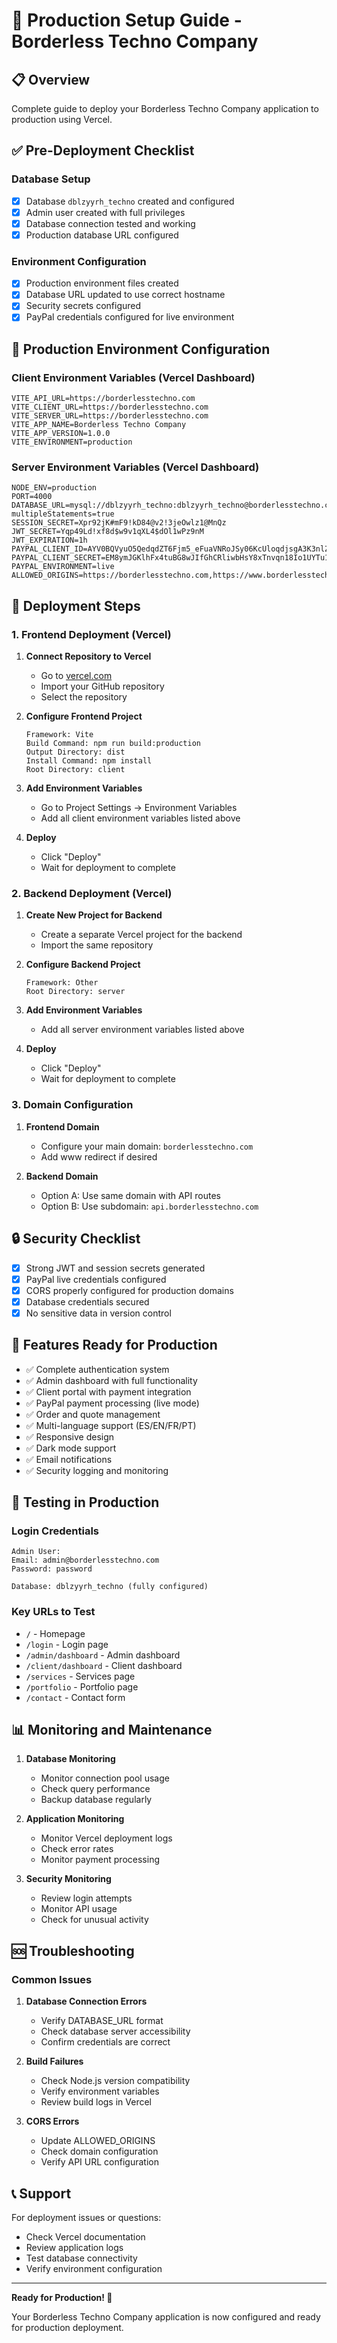 # 🚀 Production Setup Guide - Borderless Techno Company

## 📋 Overview
Complete guide to deploy your Borderless Techno Company application to production using Vercel.

## ✅ Pre-Deployment Checklist

### Database Setup
- [x] Database `dblzyyrh_techno` created and configured
- [x] Admin user created with full privileges
- [x] Database connection tested and working
- [x] Production database URL configured

### Environment Configuration
- [x] Production environment files created
- [x] Database URL updated to use correct hostname
- [x] Security secrets configured
- [x] PayPal credentials configured for live environment

## 🔧 Production Environment Configuration

### Client Environment Variables (Vercel Dashboard)
```env
VITE_API_URL=https://borderlesstechno.com
VITE_CLIENT_URL=https://borderlesstechno.com
VITE_SERVER_URL=https://borderlesstechno.com
VITE_APP_NAME=Borderless Techno Company
VITE_APP_VERSION=1.0.0
VITE_ENVIRONMENT=production
```

### Server Environment Variables (Vercel Dashboard)
```env
NODE_ENV=production
PORT=4000
DATABASE_URL=mysql://dblzyyrh_techno:dblzyyrh_techno@borderlesstechno.com:3306/dblzyyrh_techno?multipleStatements=true
SESSION_SECRET=Xpr92jK#mF9!kD84@v2!3jeOwlz1@MnQz
JWT_SECRET=Yqp49Ld!xf8d$w9v1qXL4$dOl1wPz9nM
JWT_EXPIRATION=1h
PAYPAL_CLIENT_ID=AYV0BQVyuO5QedqdZT6Fjm5_eFuaVNRoJSy06KcUloqdjsgA3K3nlZQ1H_WyPih70QXgqA9lB32s1LbX
PAYPAL_CLIENT_SECRET=EM8ymJGKlhFx4tuBG8wJIfGhCRliwbHsY8xTnvqn18Io1UYTu1M7iJPPTtdFcamrN6_ZCSTbaDLRrMXS
PAYPAL_ENVIRONMENT=live
ALLOWED_ORIGINS=https://borderlesstechno.com,https://www.borderlesstechno.com
```

## 🚀 Deployment Steps

### 1. Frontend Deployment (Vercel)

1. **Connect Repository to Vercel**
   - Go to [vercel.com](https://vercel.com)
   - Import your GitHub repository
   - Select the repository

2. **Configure Frontend Project**
   ```
   Framework: Vite
   Build Command: npm run build:production
   Output Directory: dist
   Install Command: npm install
   Root Directory: client
   ```

3. **Add Environment Variables**
   - Go to Project Settings → Environment Variables
   - Add all client environment variables listed above

4. **Deploy**
   - Click "Deploy"
   - Wait for deployment to complete

### 2. Backend Deployment (Vercel)

1. **Create New Project for Backend**
   - Create a separate Vercel project for the backend
   - Import the same repository

2. **Configure Backend Project**
   ```
   Framework: Other
   Root Directory: server
   ```

3. **Add Environment Variables**
   - Add all server environment variables listed above

4. **Deploy**
   - Click "Deploy"
   - Wait for deployment to complete

### 3. Domain Configuration

1. **Frontend Domain**
   - Configure your main domain: `borderlesstechno.com`
   - Add www redirect if desired

2. **Backend Domain**
   - Option A: Use same domain with API routes
   - Option B: Use subdomain: `api.borderlesstechno.com`

## 🔒 Security Checklist

- [x] Strong JWT and session secrets generated
- [x] PayPal live credentials configured
- [x] CORS properly configured for production domains
- [x] Database credentials secured
- [x] No sensitive data in version control

## 📱 Features Ready for Production

- ✅ Complete authentication system
- ✅ Admin dashboard with full functionality
- ✅ Client portal with payment integration
- ✅ PayPal payment processing (live mode)
- ✅ Order and quote management
- ✅ Multi-language support (ES/EN/FR/PT)
- ✅ Responsive design
- ✅ Dark mode support
- ✅ Email notifications
- ✅ Security logging and monitoring

## 🧪 Testing in Production

### Login Credentials
```
Admin User:
Email: admin@borderlesstechno.com
Password: password

Database: dblzyyrh_techno (fully configured)
```

### Key URLs to Test
- `/` - Homepage
- `/login` - Login page
- `/admin/dashboard` - Admin dashboard
- `/client/dashboard` - Client dashboard
- `/services` - Services page
- `/portfolio` - Portfolio page
- `/contact` - Contact form

## 📊 Monitoring and Maintenance

1. **Database Monitoring**
   - Monitor connection pool usage
   - Check query performance
   - Backup database regularly

2. **Application Monitoring**
   - Monitor Vercel deployment logs
   - Check error rates
   - Monitor payment processing

3. **Security Monitoring**
   - Review login attempts
   - Monitor API usage
   - Check for unusual activity

## 🆘 Troubleshooting

### Common Issues

1. **Database Connection Errors**
   - Verify DATABASE_URL format
   - Check database server accessibility
   - Confirm credentials are correct

2. **Build Failures**
   - Check Node.js version compatibility
   - Verify environment variables
   - Review build logs in Vercel

3. **CORS Errors**
   - Update ALLOWED_ORIGINS
   - Check domain configuration
   - Verify API URL configuration

## 📞 Support

For deployment issues or questions:
- Check Vercel documentation
- Review application logs
- Test database connectivity
- Verify environment configuration

---

**Ready for Production! 🎉**

Your Borderless Techno Company application is now configured and ready for production deployment.